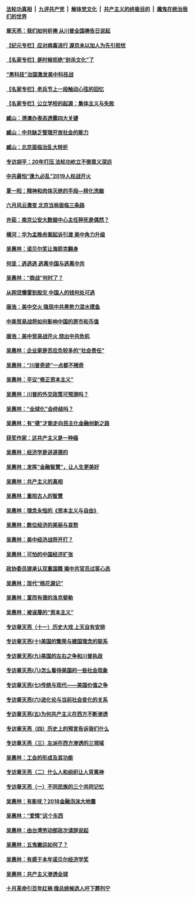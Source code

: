 

####  [法轮功真相](../../../../basic/blob/master/README.md?t=07100102) &nbsp;|&nbsp; [九评共产党](../../../../9ping.md/blob/master/README.md?t=07100102) &nbsp;|&nbsp; [解体党文化](../../../../jtdwh.md/blob/master/README.md?t=07100102)  &nbsp;|&nbsp; [共产主义的终极目的](../../../../gczydzjmd.md/blob/master/README.md?t=07100102) &nbsp;|&nbsp; [魔鬼在统治我们的世界](../../../../mgztzwmdsj.md/blob/master/README.md?t=07100102) 

#### [章天亮：我们如何祈祷 从川普全国祷告日说起](../pages/nsc423/n11944627.md?t=07100102) 

#### [【纪元专栏】应对病毒流行 渥京未以加人为先引担忧](../pages/nsc423/n11875714.md?t=07100102) 

#### [【名家专栏】是时候拒绝“封杀文化”了](../pages/nsc423/n11814093.md?t=07100102) 

#### [“黑科技”治国激发美中科技战](../pages/nsc423/n11638056.md?t=07100102) 

#### [【名家专栏】老兵节上一段触动心弦的回忆](../pages/nsc423/n11646016.md?t=07100102) 

#### [【名家专栏】公立学校的起源：集体主义与失败](../pages/nsc423/n11601833.md?t=07100102) 

#### [臧山：港澳办表态透露四大关键](../pages/nsc423/n11421628.md?t=07100102) 

#### [臧山：中共缺乏管理开放社会的能力](../pages/nsc423/n11407457.md?t=07100102) 

#### [臧山：北京面临治乱大转折](../pages/nsc423/n11406895.md?t=07100102) 

#### [专访胡平：20年打压 法轮功屹立不倒意义深远](../pages/nsc423/n11398800.md?t=07100102) 

#### [中共最怕“逢九必乱”2019人权战开火](../pages/nsc423/n11385248.md?t=07100102) 

#### [夏一阳：精神和肉体灭绝的手段—转化洗脑](../pages/nsc423/n11368250.md?t=07100102) 

#### [六月风云激变 北京当局面临三条路](../pages/nsc423/n11313668.md?t=07100102) 

#### [许茹：南京公安大数据中心主任猝死是偶然？](../pages/nsc423/n11064744.md?t=07100102) 

#### [横河：华为孟晚舟案起诉引渡 美中角力升级](../pages/nsc423/n11027230.md?t=07100102) 

#### [吴惠林：诺贝尔奖让海耶克翻身](../pages/nsc423/n10890049.md?t=07100102) 

#### [何坚：逃逃逃 逃离中国与逃离中共](../pages/nsc423/n10592891.md?t=07100102) 

#### [吴惠林：“商战”何时了？](../pages/nsc423/n10573558.md?t=07100102) 

#### [从网贷爆雷到股灾 中国人的钱何处可逃](../pages/nsc423/n10572800.md?t=07100102) 

#### [唐浩：美中交火 隐现中共黑势力混水摸鱼](../pages/nsc423/n10544040.md?t=07100102) 

#### [中美贸易战将如何影响中国的房市和币值](../pages/nsc423/n10543697.md?t=07100102) 

#### [唐浩：美中贸易战开火 烧出中共危机](../pages/nsc423/n10540126.md?t=07100102) 

#### [吴惠林：企业家是否应负较多的“社会责任”](../pages/nsc423/n10535022.md?t=07100102) 

#### [吴惠林：“川普奇迹”一点都不稀奇](../pages/nsc423/n10512808.md?t=07100102) 

#### [吴惠林：平议“修正资本主义”](../pages/nsc423/n10495724.md?t=07100102) 

#### [吴惠林：川普的外交政策可预测吗？](../pages/nsc423/n10462387.md?t=07100102) 

#### [吴惠林：“全球化”会终结吗？](../pages/nsc423/n10452838.md?t=07100102) 

#### [吴惠林：有“德”才能走向民主化金融创新之路](../pages/nsc423/n10432292.md?t=07100102) 

#### [获奖作家：这共产主义是一种癌](../pages/nsc423/n10431541.md?t=07100102) 

#### [吴惠林：经济学是讲道德的](../pages/nsc423/n10398014.md?t=07100102) 

#### [吴惠林：发挥“金融智慧”，让人生更美好](../pages/nsc423/n10375019.md?t=07100102) 

#### [吴惠林：共产主义的真相](../pages/nsc423/n10351394.md?t=07100102) 

#### [吴惠林：重拾古人的智慧](../pages/nsc423/n10337691.md?t=07100102) 

#### [吴惠林：理念永恒的《资本主义与自由》](../pages/nsc423/n10316274.md?t=07100102) 

#### [吴惠林：数位经济的美丽与哀愁](../pages/nsc423/n10292946.md?t=07100102) 

#### [吴惠林：美中经济战将开打？](../pages/nsc423/n10258825.md?t=07100102) 

#### [吴惠林：可怕的中国经济扩张](../pages/nsc423/n10219147.md?t=07100102) 

#### [政协委员提承认双重国籍 揭中共官员过客心态](../pages/nsc423/n10208809.md?t=07100102) 

#### [吴惠林：现代“桃花源记”](../pages/nsc423/n10185234.md?t=07100102) 

#### [吴惠林：富而有德的洛克斐勒](../pages/nsc423/n10142264.md?t=07100102) 

#### [吴惠林：被诬蔑的“资本主义”](../pages/nsc423/n10124816.md?t=07100102) 

#### [专访章天亮（十一）历史大戏 上天自有安排](../pages/nsc423/n10094905.md?t=07100102) 

#### [专访章天亮(十)美国的繁荣与建国理念的联系](../pages/nsc423/n10094899.md?t=07100102) 

#### [专访章天亮(九)美国的左右之争和川普执政](../pages/nsc423/n10094889.md?t=07100102) 

#### [专访章天亮(八)怎么看待美国的一些社会现象](../pages/nsc423/n10094857.md?t=07100102) 

#### [专访章天亮(七)传统与现代——美国价值之争](../pages/nsc423/n10093140.md?t=07100102) 

#### [专访章天亮(六)进化论与当前社会变化的关系](../pages/nsc423/n10092036.md?t=07100102) 

#### [专访章天亮(五)为何共产主义在西方不断渗透](../pages/nsc423/n10083620.md?t=07100102) 

#### [专访章天亮（四）历史上的预言告诉我们什么](../pages/nsc423/n10083606.md?t=07100102) 

#### [专访章天亮（三）左派在西方渗透的三领域](../pages/nsc423/n10081115.md?t=07100102) 

#### [吴惠林：工会的形成及其功能](../pages/nsc423/n10080633.md?t=07100102) 

#### [专访章天亮（二）什么人和组织让人背离神](../pages/nsc423/n10076637.md?t=07100102) 

#### [专访章天亮（一）不同民族的三个共同记忆](../pages/nsc423/n10074188.md?t=07100102) 

#### [吴惠林：有影呒？2018金融泡沫大地震](../pages/nsc423/n10040534.md?t=07100102) 

#### [吴惠林：“爱情”这个东西](../pages/nsc423/n10019423.md?t=07100102) 

#### [吴惠林：由台湾劳动部政次请辞说起](../pages/nsc423/n9979679.md?t=07100102) 

#### [吴惠林：五鬼搬运如何了？](../pages/nsc423/n9925338.md?t=07100102) 

#### [吴惠林：有感于本年诺贝尔经济学奖](../pages/nsc423/n9871883.md?t=07100102) 

#### [吴惠林：共产主义渗透全球](../pages/nsc423/n9812748.md?t=07100102) 

#### [十月革命引百年红祸 俄总统候选人吁下葬列宁](../pages/nsc423/n9810182.md?t=07100102) 

